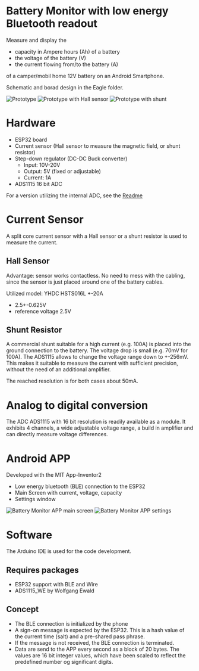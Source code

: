 Battery Monitor with low energy Bluetooth readout
=================================================
Measure and display the 
- capacity in Ampere hours (Ah) of a battery
- the voltage of the battery (V)
- the current flowing from/to the battery (A)

of a camper/mobil home 12V battery on an Android Smartphone.

Schematic and borad design in the Eagle folder.

![Prototype](images/BatteryMonitorADS1115_500px.jpg?raw=true "Prototype of the Battery Monitor")
![Prototype with Hall sensor](images/BatteryMonitorADS1115-Hall_500px.jpg?raw=true "Prototype of the Battery Monitor with split core current sensor")
![Prototype with shunt](images/BatteryMonitorADS1115-Shunt_500px.jpg?raw=true "Prototype of the Battery Monitor with shunt")



Hardware
========
* ESP32 board
* Current sensor (Hall sensor to measure the magnetic field, or shunt resistor) 
* Step-down regulator (DC-DC Buck converter)
  * Input: 10V-20V
  * Output: 5V (fixed or adjustable)
  * Current: 1A
* ADS1115 16 bit ADC

For a version utilizing the internal ADC, see the [Readme](Readme_internalADC.md)

Current Sensor
==============
A split core current sensor with a Hall sensor or a shunt resistor is used to measure the current.

Hall Sensor
-----------
Advantage: sensor works contactless. No need to mess with the cabling, since the sensor is just placed around one of the battery cables.

Utilized model: YHDC HSTS016L +-20A
- 2.5+-0.625V 
- reference voltage 2.5V

Shunt Resistor
--------------
A commercial shunt suitable for a high current (e.g. 100A) is placed into the ground connection to the battery. The voltage drop is small (e.g. 70mV for 100A).
The ADS1115 allows to change the voltage range down to +-256mV. This makes it suitable to measure the current with sufficient precision, without the need of an additional amplifier.

The reached resolution is for both cases about 50mA.

Analog to digital conversion
============================
The ADC ADS1115 with 16 bit resolution is readily available as a module. It exhibits 4 channels, a wide adjustable voltage range, a build in amplifier and can directly measure voltage differences.  

Android APP
===========
Developed with the MIT App-Inventor2
- Low energy bluetooth (BLE) connection to the ESP32
- Main Screen with current, voltage, capacity
- Settings window 


![Battery Monitor APP main screen](images/app_main.png?raw=true "Battery Monitor APP - main screen")
![Battery Monitor APP settings](images/app_settings.png "Battery Monitor APP - settings")


Software
========
The Arduino IDE is used for the code development.

Requires packages
-----------------
- ESP32 support with BLE and Wire
- ADS1115_WE by Wolfgang Ewald

Concept
-------
- The BLE connection is initialized by the phone
- A sign-on message is expected by the ESP32. This is a hash value of the current time (salt) and a pre-shared pass phrase. 
- If the message is not received, the BLE connection is terminated.
- Data are send to the APP every second as a block of 20 bytes. The values are 16 bit integer values, which have been scaled to reflect the predefined number og significant digits. 

